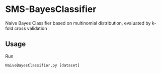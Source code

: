 # SMS-BayesClassifier
Naive Bayes Classifier based on multinomial distribution, evaluated by k-fold cross validation

## Usage
Run
```
NaiveBayesClassifier.py [dataset]
```

